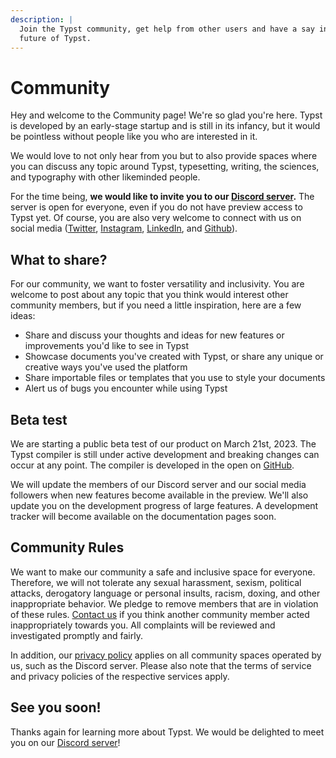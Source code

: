 ```yaml
---
description: |
  Join the Typst community, get help from other users and have a say in the
  future of Typst.
---
```


# Community

Hey and welcome to the Community page! We're so glad you're here. Typst is
developed by an early-stage startup and is still in its infancy, but it would be
pointless without people like you who are interested in it.

We would love to not only hear from you but to also provide spaces where you can
discuss any topic around Typst, typesetting, writing, the sciences, and
typography with other likeminded people.

For the time being, **we would like to invite you to our
[Discord server](https://discord.gg/2uDybryKPe).** The server is open for
everyone, even if you do not have preview access to Typst yet. Of course, you
are also very welcome to connect with us on social media
([Twitter](https://twitter.com/typstapp/),
[Instagram](https://instagram.com/typstapp/),
[LinkedIn](https://linkedin.com/company/typst), and
[Github](https://github.com/typst)).

## What to share?

For our community, we want to foster versatility and inclusivity. You are
welcome to post about any topic that you think would interest other community
members, but if you need a little inspiration, here are a few ideas:

- Share and discuss your thoughts and ideas for new features or improvements
  you'd like to see in Typst
- Showcase documents you've created with Typst, or share any unique or creative
  ways you've used the platform
- Share importable files or templates that you use to style your documents
- Alert us of bugs you encounter while using Typst

## Beta test

We are starting a public beta test of our product on March 21st, 2023. The Typst
compiler is still under active development and breaking changes can occur at any
point. The compiler is developed in the open on
[GitHub](https://github.com/typst/typst).

We will update the members of our Discord server and our social media followers
when new features become available in the preview. We'll also update you on the
development progress of large features. A development tracker will become
available on the documentation pages soon.

## Community Rules

We want to make our community a safe and inclusive space for everyone.
Therefore, we will not tolerate any sexual harassment, sexism, political
attacks, derogatory language or personal insults, racism, doxing, and other
inappropriate behavior. We pledge to remove members that are in violation of
these rules. [Contact us](https://typst.app/contact/) if you think another
community member acted inappropriately towards you. All complaints will be
reviewed and investigated promptly and fairly.

In addition, our [privacy policy](https://typst.app/privacy/) applies on all
community spaces operated by us, such as the Discord server. Please also note
that the terms of service and privacy policies of the respective services apply.

## See you soon!

Thanks again for learning more about Typst. We would be delighted to meet you on
our [Discord server](https://discord.gg/2uDybryKPe)!
